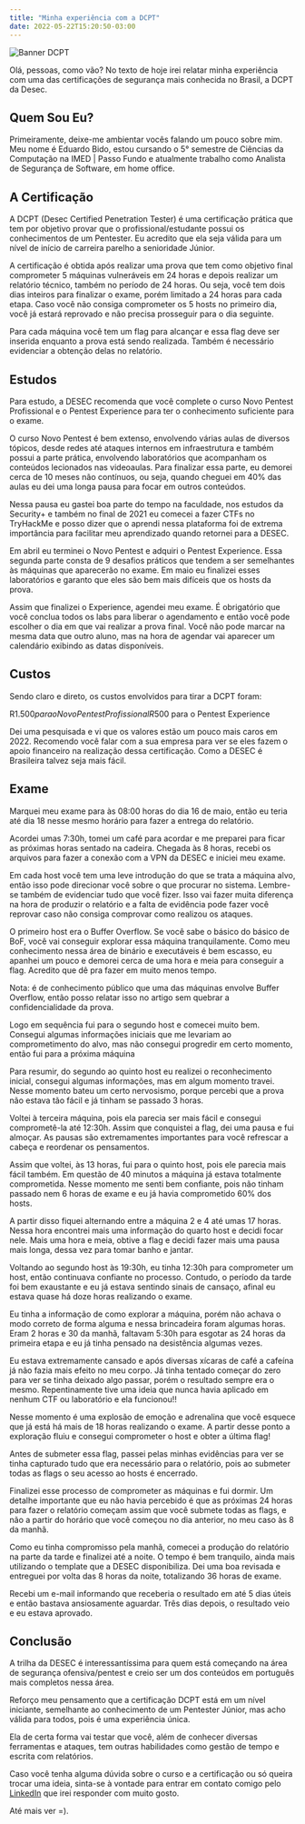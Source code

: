 ```yaml
---
title: "Minha experiência com a DCPT"
date: 2022-05-22T15:20:50-03:00
---
```


![Banner DCPT](/dcpt/banner.png)

Olá, pessoas, como vão? No texto de hoje irei relatar minha experiência com uma das certificações de segurança mais conhecida no Brasil, a DCPT da Desec.

## Quem Sou Eu?

Primeiramente, deixe-me ambientar vocês falando um pouco sobre mim. Meu nome é Eduardo Bido, estou cursando o 5° semestre de Ciências da Computação na IMED | Passo Fundo e atualmente trabalho como Analista de Segurança de Software, em home office.

## A Certificação

A DCPT (Desec Certified Penetration Tester) é uma certificação prática que tem por objetivo provar que o profissional/estudante possui os conhecimentos de um Pentester. Eu acredito que ela seja válida para um nível de início de carreira parelho a senioridade Júnior.

A certificação é obtida após realizar uma prova que tem como objetivo final comprometer 5 máquinas vulneráveis em 24 horas e depois realizar um relatório técnico, também no período de 24 horas. Ou seja, você tem dois dias inteiros para finalizar o exame, porém limitado a 24 horas para cada etapa. Caso você não consiga comprometer os 5 hosts no primeiro dia, você já estará reprovado e não precisa prosseguir para o dia seguinte.

Para cada máquina você tem um flag para alcançar e essa flag deve ser inserida enquanto a prova está sendo realizada. Também é necessário evidenciar a obtenção delas no relatório.

## Estudos

Para estudo, a DESEC recomenda que você complete o curso Novo Pentest Profissional e o Pentest Experience para ter o conhecimento suficiente para o exame.

O curso Novo Pentest é bem extenso, envolvendo várias aulas de diversos tópicos, desde redes até ataques internos em infraestrutura e também possui a parte prática, envolvendo laboratórios que acompanham os conteúdos lecionados nas videoaulas. Para finalizar essa parte, eu demorei cerca de 10 meses não contínuos, ou seja, quando cheguei em 40% das aulas eu dei uma longa pausa para focar em outros conteúdos.

Nessa pausa eu gastei boa parte do tempo na faculdade, nos estudos da Security+ e também no final de 2021 eu comecei a fazer CTFs no TryHackMe e posso dizer que o aprendi nessa plataforma foi de extrema importância para facilitar meu aprendizado quando retornei para a DESEC.

Em abril eu terminei o Novo Pentest e adquiri o Pentest Experience. Essa segunda parte consta de 9 desafios práticos que tendem a ser semelhantes às máquinas que aparecerão no exame. Em maio eu finalizei esses laboratórios e garanto que eles são bem mais difíceis que os hosts da prova.

Assim que finalizei o Experience, agendei meu exame. É obrigatório que você conclua todos os labs para liberar o agendamento e então você pode escolher o dia em que vai realizar a prova final. Você não pode marcar na mesma data que outro aluno, mas na hora de agendar vai aparecer um calendário exibindo as datas disponíveis.

## Custos

Sendo claro e direto, os custos envolvidos para tirar a DCPT foram:

R$1.500 para o Novo Pentest Profissional  
R$500 para o Pentest Experience

Dei uma pesquisada e vi que os valores estão um pouco mais caros em 2022. Recomendo você falar com a sua empresa para ver se eles fazem o apoio financeiro na realização dessa certificação. Como a DESEC é Brasileira talvez seja mais fácil.

## Exame

Marquei meu exame para às 08:00 horas do dia 16 de maio, então eu teria até dia 18 nesse mesmo horário para fazer a entrega do relatório.

Acordei umas 7:30h, tomei um café para acordar e me preparei para ficar as próximas horas sentado na cadeira. Chegada às 8 horas, recebi os arquivos para fazer a conexão com a VPN da DESEC e iniciei meu exame.

Em cada host você tem uma leve introdução do que se trata a máquina alvo, então isso pode direcionar você sobre o que procurar no sistema. Lembre-se também de evidenciar tudo que você fizer. Isso vai fazer muita diferença na hora de produzir o relatório e a falta de evidência pode fazer você reprovar caso não consiga comprovar como realizou os ataques.

O primeiro host era o Buffer Overflow. Se você sabe o básico do básico de BoF, você vai conseguir explorar essa máquina tranquilamente. Como meu conhecimento nessa área de binário e executáveis é bem escasso, eu apanhei um pouco e demorei cerca de uma hora e meia para conseguir a flag. Acredito que dê pra fazer em muito menos tempo.

Nota: é de conhecimento público que uma das máquinas envolve Buffer Overflow, então posso relatar isso no artigo sem quebrar a confidencialidade da prova.

Logo em sequência fui para o segundo host e comecei muito bem. Consegui algumas informações iniciais que me levariam ao comprometimento do alvo, mas não consegui progredir em certo momento, então fui para a próxima máquina

Para resumir, do segundo ao quinto host eu realizei o reconhecimento inicial, consegui algumas informações, mas em algum momento travei. Nesse momento bateu um certo nervosismo, porque percebi que a prova não estava tão fácil e já tinham se passado 3 horas.

Voltei à terceira máquina, pois ela parecia ser mais fácil e consegui comprometê-la até 12:30h. Assim que conquistei a flag, dei uma pausa e fui almoçar. As pausas são extremamentes importantes para você refrescar a cabeça e reordenar os pensamentos.

Assim que voltei, às 13 horas, fui para o quinto host, pois ele parecia mais fácil também. Em questão de 40 minutos a máquina já estava totalmente comprometida. Nesse momento me senti bem confiante, pois não tinham passado nem 6 horas de exame e eu já havia comprometido 60% dos hosts.

A partir disso fiquei alternando entre a máquina 2 e 4 até umas 17 horas. Nessa hora encontrei mais uma informação do quarto host e decidi focar nele. Mais uma hora e meia, obtive a flag e decidi fazer mais uma pausa mais longa, dessa vez para tomar banho e jantar.

Voltando ao segundo host às 19:30h, eu tinha 12:30h para comprometer um host, então continuava confiante no processo. Contudo, o período da tarde foi bem exaustante e eu já estava sentindo sinais de cansaço, afinal eu estava quase há doze horas realizando o exame.

Eu tinha a informação de como explorar a máquina, porém não achava o modo correto de forma alguma e nessa brincadeira foram algumas horas. Eram 2 horas e 30 da manhã, faltavam 5:30h para esgotar as 24 horas da primeira etapa e eu já tinha pensado na desistência algumas vezes.

Eu estava extremamente cansado e após diversas xícaras de café a cafeína já não fazia mais efeito no meu corpo. Já tinha tentado começar do zero para ver se tinha deixado algo passar, porém o resultado sempre era o mesmo. Repentinamente tive uma ideia que nunca havia aplicado em nenhum CTF ou laboratório e ela funcionou!!

Nesse momento é uma explosão de emoção e adrenalina que você esquece que já está há mais de 18 horas realizando o exame. A partir desse ponto a exploração fluiu e consegui comprometer o host e obter a última flag!

Antes de submeter essa flag, passei pelas minhas evidências para ver se tinha capturado tudo que era necessário para o relatório, pois ao submeter todas as flags o seu acesso ao hosts é encerrado.

Finalizei esse processo de comprometer as máquinas e fui dormir. Um detalhe importante que eu não havia percebido é que as próximas 24 horas para fazer o relatório começam assim que você submete todas as flags, e não a partir do horário que você começou no dia anterior, no meu caso às 8 da manhã.

Como eu tinha compromisso pela manhã, comecei a produção do relatório na parte da tarde e finalizei até a noite. O tempo é bem tranquilo, ainda mais utilizando o template que a DESEC disponibiliza. Dei uma boa revisada e entreguei por volta das 8 horas da noite, totalizando 36 horas de exame.

Recebi um e-mail informando que receberia o resultado em até 5 dias úteis e então bastava ansiosamente aguardar. Três dias depois, o resultado veio e eu estava aprovado.

## Conclusão

A trilha da DESEC é interessantíssima para quem está começando na área de segurança ofensiva/pentest e creio ser um dos conteúdos em português mais completos nessa área.

Reforço meu pensamento que a certificação DCPT está em um nível iniciante, semelhante ao conhecimento de um Pentester Júnior, mas acho válida para todos, pois é uma experiência única.

Ela de certa forma vai testar que você, além de conhecer diversas ferramentas e ataques, tem outras habilidades como gestão de tempo e escrita com relatórios.

Caso você tenha alguma dúvida sobre o curso e a certificação ou só queira trocar uma ideia, sinta-se à vontade para entrar em contato comigo pelo [LinkedIn](https://www.linkedin.com/in/eduardo-bido-541430193/) que irei responder com muito gosto.

Até mais ver =).

